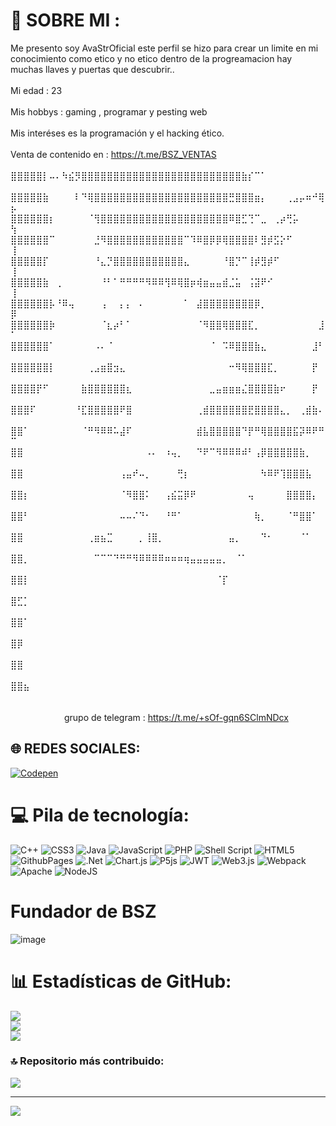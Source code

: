 # 💫 SOBRE MI :
  Me presento soy AvaStrOficial este perfil se hizo para crear un limite en mi conocimiento como etico y no etico dentro de la progreamacion hay muchas llaves y puertas que descubrir..
  <br></br>
   Mi edad : 23
   <br></br>
    Mis hobbys : gaming , programar y pesting web
<br></br>
 Mis interéses es la programación y el hacking ético.
 <br></br>
  Venta de contenido en : https://t.me/BSZ_VENTAS
<br></br>
⣿⣿⣿⣿⣿⡇⠤⠄⠳⣮⡻⣿⣿⣿⣿⣿⣿⣿⣿⣿⣿⣿⣿⣿⣿⣿⣿⣿⣿⣿⣿⣿⣿⣿⣿⣿⣷⡎⠉⠁⠀⠀⠀⠀⠀⠀⠀⠀⠀⠀
⣿⣿⣿⣿⣿⣷⠀⠀⠀⠀⠇⠙⢿⣿⣿⣿⣿⣿⣿⣿⣿⣿⣿⣿⣿⣿⣿⣿⣿⣿⣿⣿⣿⣿⣛⣿⣿⣿⣶⡄⠀⠀⠀⢀⣠⡤⠶⠚⢿⡦
⣿⣿⣿⣿⣿⣿⡆⠀⠀⠀⠀⠀⠈⢻⣿⣿⣿⣿⣿⣿⣿⣿⣿⣿⣿⣿⣿⣿⣿⣿⣿⣿⣿⣿⠿⣿⣋⢙⠉⣀⠀⢀⡴⢛⡥⠀⠀⠀⠀⢳
⣿⣿⣿⣿⣿⣿⠉⠀⠀⠀⠀⠀⠀⣘⠻⣿⣿⣿⣿⣿⣿⣿⣿⣿⣿⣿⣿⠉⠹⠿⣿⡿⡿⢿⣿⣿⣿⣿⠇⣻⡾⣫⡕⠋⠀⠀⠀⠀⠀⢸
⣿⣿⣿⣿⣿⡏⠀⠀⠀⠀⠀⠀⠀⠘⣄⡙⣿⣿⣿⣿⣿⣿⣿⣿⣿⣿⣿⣄⠀⠀⠀⠀⠀⠘⣿⡙⠉⢸⡾⣻⡾⠋⠀⠀⠀⠀⠀⠀⠀⢸
⣿⣿⣿⣿⣿⣷⠀⢀⠀⠀⠀⠀⠀⠀⠘⠃⠁⠛⠛⠛⠛⠻⠿⠿⢻⠿⢿⣿⡶⢾⣶⣤⣤⣾⣈⣥⠀⢨⣽⠟⠊⠀⠀⠀⠀⠀⠀⠀⠀⢸
⣿⣿⣿⣿⣿⣿⡧⠘⠿⢤⠀⠀⠀⠀⢠⠀⠀⡄⡄⠀⠄⠀⠀⠀⠀⠀⠀⠁⠀⣼⣿⣿⣿⣿⣿⣿⣿⣿⡿⡀⠀⠀⠀⠀⠀⠀⠀⠀⠀⡿
⣿⣿⣿⣿⣿⣿⡷⠀⠀⠀⠀⠀⠀⠀⠈⣆⡴⠃⠁⠀⠀⠀⠀⠀⠀⠀⠀⠀⠀⠈⠻⣿⣿⢿⣿⣿⣿⣏⡀⠀⠀⠀⠀⠀⠀⠀⠀⠀⣸⠁
⣿⣿⣿⣿⣿⣿⠁⠀⠀⠀⠀⠀⠀⠠⠄⠈⠀⠀⠀⠀⠀⠀⠀⠀⠀⠀⠀⠀⠀⠀⠀⠈⠀⠩⠿⣿⣿⣿⣷⣄⠀⠀⠀⠀⠀⠀⠀⣸⠃⠀
⣿⣿⣿⣿⣿⣿⡇⠀⠀⠀⠀⠀⢀⣠⣶⣿⣲⣄⠀⠀⠀⠀⠀⠀⠀⠀⠀⠀⠀⠀⠀⠀⠀⠀⠒⠻⢿⣿⣿⣿⣏⡀⠀⠀⠀⠀⠀⡟⠀⠀
⣿⣿⣿⣿⡟⠋⠀⠀⠀⠀⠀⣷⣿⣿⣿⣿⣿⣿⣆⠀⠀⠀⠀⠀⠀⠀⠀⠀⠀⠀⠀⣀⣤⣶⣶⣶⣌⣿⣿⣿⣿⣷⠖⠀⠀⠀⠀⡟⠀⠀
⣿⣿⣿⠏⠀⠀⠀⠀⠀⠀⠘⣏⣿⣿⣿⣿⣿⠟⣿⠀⠀⠀⠀⠀⠀⠀⠀⠀⠀⢀⣾⣿⣿⣿⣿⣿⣿⣟⣿⣿⣿⣿⣄⡀⠀⢀⣾⣷⠄⠀
⣿⣿⠁⠀⠀⠀⠀⠀⠀⠀⠀⠈⠛⠻⠿⠿⠥⣼⠏⠀⠀⠀⠀⠀⠀⠀⠀⠀⠀⣾⣧⣿⣿⣿⣿⣿⠙⡟⠛⢿⣿⣿⣿⣿⣯⡽⠿⠟⠛⠉
⣿⣿⠀⠀⠀⠀⠀⠀⠀⠀⠀⠀⠀⠀⠀⠀⠀⠀⠀⠀⠀⠠⠄⠀⠰⢤⡀⠀⠀⠙⠟⠉⠻⠿⠿⠿⠾⠃⢠⡿⣿⣿⣿⣿⣿⣷⡀⠀⠀⠀
⣿⣿⠀⠀⠀⠀⠀⠀⠀⠀⠀⠀⠀⠀⠀⠀⠀⢠⣤⠞⠤⡀⠀⠀⠀⠀⢛⡆⠀⠀⠀⠀⠀⠀⠀⠀⠀⠀⠀⠳⠿⠟⢹⣿⣿⣿⣧⠀⠀⠀
⣿⣿⡆⠀⠀⠀⠀⠀⠀⠀⠀⠀⠀⠀⠀⠀⠀⠈⠻⣿⣿⠅⠀⠀⢠⣮⣭⡿⠟⠀⠀⠀⠀⠀⠀⠀⠀⢤⠀⠀⠀⠀⠀⣿⣿⣿⣿⡄⠀⠀
⣿⣿⠃⠀⠀⠀⠀⠀⠀⠀⠀⠀⠀⠀⠀⠀⠀⠤⠤⠌⠙⠂⠀⠀⠘⠛⠁⠀⠀⠀⠀⠀⠀⠀⠀⠀⠀⠀⢷⡀⠀⠀⠀⠈⠛⣿⣿⠁⠀⠀
⣿⣿⠀⠀⠀⠀⠀⠀⠀⠀⠀⠀⢀⣶⣦⣉⠀⠀⠀⠀⡀⢸⣿⡀⠀⠀⠀⠀⠀⠀⠀⠀⠀⠀⣤⡀⠀⠀⠀⠙⠂⠀⠀⠀⠀⠈⠁⠀⠀⠀
⣿⣿⡀⠀⠀⠀⠀⠀⠀⠀⠀⠀⠀⠉⠉⠉⠙⠛⠛⠻⠿⠿⠿⠿⠶⠶⠶⢶⣤⣤⣤⣤⣤⡀⠀⠈⠁⠀⠀⠀⠀⠀⠀⠀⠀⠀⠀⠀⠀⠀
⣿⣿⡇⠀⠀⠀⠀⠀⠀⠀⠀⠀⠀⠀⠀⠀⠀⠀⠀⠀⠀⠀⠀⠀⠀⠀⠀⠀⠀⠀⠀⠀⠈⡏⠀⠀⠀⠀⠀⠀⠀⠀⠀⠀⠀⠀⠀⠀⠀⠀
⣿⣋⡁⠀⠀⠀⠀⠀⠀⠀⠀⠀⠀⠀⠀⠀⠀⠀⠀⠀⠀⠀⠀⠀⠀⠀⠀⠀⠀⠀⠀⠀⠀⠀⠀⠀⠀⠀⠀⠀⠀⠀⠀⠀⠀⠀⠀⠀⠀⠀
⣿⣿⠁⠀⠀⠀⠀⠀⠀⠀⠀⠀⠀⠀⠀⠀⠀⠀⠀⠀⠀⠀⠀⠀⠀⠀⠀⠀⠀⠀⠀⠀⠀⠀⠀⠀⠀⠀⠀⠀⠀⠀⠀⠀⠀⠀⠀⠀⠀⠀
⣿⡿⠀⠀⠀⠀⠀⠀⠀⠀⠀⠀⠀⠀⠀⠀⠀⠀⠀⠀⠀⠀⠀⠀⠀⠀⠀⠀⠀⠀⠀⠀⠀⠀⠀⠀⠀⠀⠀⠀⠀⠀⠀⠀⠀⠀⠀⠀⠀⠀
⣿⣿⠀⠀⠀⠀⠀⠀⠀⠀⠀⠀⠀⠀⠀⠀⠀⠀⠀⠀⠀⠀⠀⠀⠀⠀⠀⠀⠀⠀⠀⠀⠀⠀⠀⠀⠀⠀⠀⠀⠀⠀⠀⠀⠀⠀⠀⠀⠀⠀
⣿⣿⣦⠀⠀⠀⠀⠀⠀⠀⠀⠀⠀⠀⠀⠀⠀⠀⠀⠀⠀⠀⠀⠀⠀⠀⠀⠀⠀⠀⠀⠀⠀⠀⠀⠀⠀⠀⠀⠀⠀⠀⠀⠀⠀⠀⠀⠀⠀⠀
<br></br>⠀⠀⠀⠀⠀
⠀⠀⠀grupo de telegram : https://t.me/+sOf-gqn6SClmNDcx

## 🌐 REDES SOCIALES:
[![Codepen](https://img.shields.io/badge/Codepen-000000?style=for-the-badge&logo=codepen&logoColor=white)](https://codepen.io/AvastrOficial) 

# 💻 Pila de tecnología:
![C++](https://img.shields.io/badge/c++-%2300599C.svg?style=plastic&logo=c%2B%2B&logoColor=white) ![CSS3](https://img.shields.io/badge/css3-%231572B6.svg?style=plastic&logo=css3&logoColor=white) ![Java](https://img.shields.io/badge/java-%23ED8B00.svg?style=plastic&logo=openjdk&logoColor=white) ![JavaScript](https://img.shields.io/badge/javascript-%23323330.svg?style=plastic&logo=javascript&logoColor=%23F7DF1E) ![PHP](https://img.shields.io/badge/php-%23777BB4.svg?style=plastic&logo=php&logoColor=white) ![Shell Script](https://img.shields.io/badge/shell_script-%23121011.svg?style=plastic&logo=gnu-bash&logoColor=white) ![HTML5](https://img.shields.io/badge/html5-%23E34F26.svg?style=plastic&logo=html5&logoColor=white) ![GithubPages](https://img.shields.io/badge/github%20pages-121013?style=plastic&logo=github&logoColor=white) ![.Net](https://img.shields.io/badge/.NET-5C2D91?style=plastic&logo=.net&logoColor=white) ![Chart.js](https://img.shields.io/badge/chart.js-F5788D.svg?style=plastic&logo=chart.js&logoColor=white) ![P5js](https://img.shields.io/badge/p5.js-ED225D?style=plastic&logo=p5.js&logoColor=FFFFFF) ![JWT](https://img.shields.io/badge/JWT-black?style=plastic&logo=JSON%20web%20tokens) ![Web3.js](https://img.shields.io/badge/web3.js-F16822?style=plastic&logo=web3.js&logoColor=white) ![Webpack](https://img.shields.io/badge/webpack-%238DD6F9.svg?style=plastic&logo=webpack&logoColor=black) ![Apache](https://img.shields.io/badge/apache-%23D42029.svg?style=plastic&logo=apache&logoColor=white) ![NodeJS](https://img.shields.io/badge/node.js-6DA55F?style=plastic&logo=node.js&logoColor=white)

# Fundador de BSZ
![image](https://github.com/AvastrOficial/AvastrOficial/assets/91764815/790c680b-86c2-4cb4-b866-532f85a7fd6a)

# 📊 Estadísticas de GitHub:
![](https://github-readme-stats.vercel.app/api?username=AvastrOficial&theme=dark&hide_border=false&include_all_commits=false&count_private=false)<br/>
![](https://github-readme-streak-stats.herokuapp.com/?user=AvastrOficial&theme=dark&hide_border=false)<br/>
![](https://github-readme-stats.vercel.app/api/top-langs/?username=AvastrOficial&theme=dark&hide_border=false&include_all_commits=false&count_private=false&layout=compact)

### 🔝 Repositorio más contribuido: 
![](https://github-contributor-stats.vercel.app/api?username=AvastrOficial&limit=5&theme=dark&combine_all_yearly_contributions=true)

---
[![](https://visitcount.itsvg.in/api?id=AvastrOficial&icon=5&color=3)](https://visitcount.itsvg.in)


<!-- Proudly created with GPRM ( https://gprm.itsvg.in ) -->



⠀⠀⠀⠀⠀⠀⠀⠀⠀⠀⠀⠀⠀⠀⠀⠀⠀⠀⠀⠀⠀⠀⠀⠀⠀⠀⠀⠀⠀⠀⠀⠀⠀⠀⠀⠀⠀⠀⠀⠀⠀⠀⠀⠀⠀⠀⠀⠀⠀⠀⠀⠀⠀⠀⠀⠀⠀⠀⠀⠀⠀⠀⠀⠀⠀⠀⠀⠀⠀⠀
